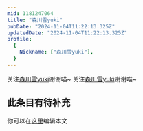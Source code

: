 ```yaml
---
mid: 1181247064
title: "森川雪yuki"
pubDate: "2024-11-04T11:22:13.325Z"
updatedDate: "2024-11-04T11:22:13.325Z"
profile:
  {
    Nickname: ["森川雪yuki"],
  }
---
```


关注[森川雪yuki](https://space.bilibili.com/1181247064)谢谢喵~ 关注[森川雪yuki](https://space.bilibili.com/1181247064)谢谢喵~

## 此条目有待补充
你可以在[这里](https://github.com/Yuhanawa/VTuber.ICU-Content/edit/master/v/森川雪yuki/index.md)编辑本文

